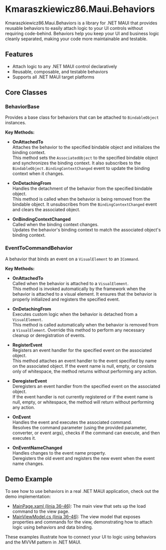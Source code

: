 # Kmaraszkiewicz86.Maui.Behaviors

Kmaraszkiewicz86.Maui.Behaviors is a library for .NET MAUI that provides reusable behaviors to easily attach logic to your UI controls without requiring code-behind. Behaviors help you keep your UI and business logic cleanly separated, making your code more maintainable and testable.

## Features

- Attach logic to any .NET MAUI control declaratively
- Reusable, composable, and testable behaviors
- Supports all .NET MAUI target platforms

## Core Classes

### BehaviorBase

Provides a base class for behaviors that can be attached to `BindableObject` instances.

**Key Methods:**

- **OnAttachedTo**  
  Attaches the behavior to the specified bindable object and initializes the binding context.  
  This method sets the `AssociatedObject` to the specified bindable object and synchronizes the binding context. It also subscribes to the `BindableObject.BindingContextChanged` event to update the binding context when it changes.

- **OnDetachingFrom**  
  Handles the detachment of the behavior from the specified bindable object.  
  This method is called when the behavior is being removed from the bindable object. It unsubscribes from the `BindingContextChanged` event and clears the associated object.

- **OnBindingContextChanged**  
  Called when the binding context changes.  
  Updates the behavior's binding context to match the associated object's binding context.

### EventToCommandBehavior

A behavior that binds an event on a `VisualElement` to an `ICommand`.

**Key Methods:**

- **OnAttachedTo**  
  Called when the behavior is attached to a `VisualElement`.  
  This method is invoked automatically by the framework when the behavior is attached to a visual element. It ensures that the behavior is properly initialized and registers the specified event.

- **OnDetachingFrom**  
  Executes custom logic when the behavior is detached from a `VisualElement`.  
  This method is called automatically when the behavior is removed from a `VisualElement`. Override this method to perform any necessary cleanup or deregistration of events.

- **RegisterEvent**  
  Registers an event handler for the specified event on the associated object.  
  This method attaches an event handler to the event specified by name on the associated object. If the event name is null, empty, or consists only of whitespace, the method returns without performing any action.

- **DeregisterEvent**  
  Deregisters an event handler from the specified event on the associated object.  
  If the event handler is not currently registered or if the event name is null, empty, or whitespace, the method will return without performing any action.

- **OnEvent**  
  Handles the event and executes the associated command.  
  Resolves the command parameter (using the provided parameter, converter, or event args), checks if the command can execute, and then executes it.

- **OnEventNameChanged**  
  Handles changes to the event name property.  
  Deregisters the old event and registers the new event when the event name changes.

## Demo Example

To see how to use behaviors in a real .NET MAUI application, check out the demo implementation:

- [MainPage.xaml (linia 36–46)](https://github.com/kmaraszkiewicz86/Kmaraszkiewicz86.Maui.Behaviors/blob/main/src/Kmaraszkiewicz86.Maui.Behaviors.Demo/MainPage.xaml#L7-L9): The main view that sets up the load command to the view page.
- [MainViewModel.cs (linia 36–46)](https://github.com/kmaraszkiewicz86/Kmaraszkiewicz86.Maui.Behaviors/blob/main/src/Kmaraszkiewicz86.Maui.Behaviors.Demo/ViewModels/MainViewModel.cs#L36-L46): The view model that exposes properties and commands for the view, demonstrating how to attach logic using behaviors and data binding.

These examples illustrate how to connect your UI to logic using behaviors and the MVVM pattern in .NET MAUI.
